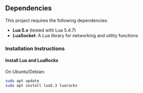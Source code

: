 ## Dependencies

This project requires the following dependencies:

- **Lua 5.x** (tested with Lua 5.4.7)
- **LuaSocket**: A Lua library for networking and utility functions

### Installation Instructions

#### Install Lua and LuaRocks
On Ubuntu/Debian:
```bash
sudo apt update
sudo apt install lua5.3 luarocks
```